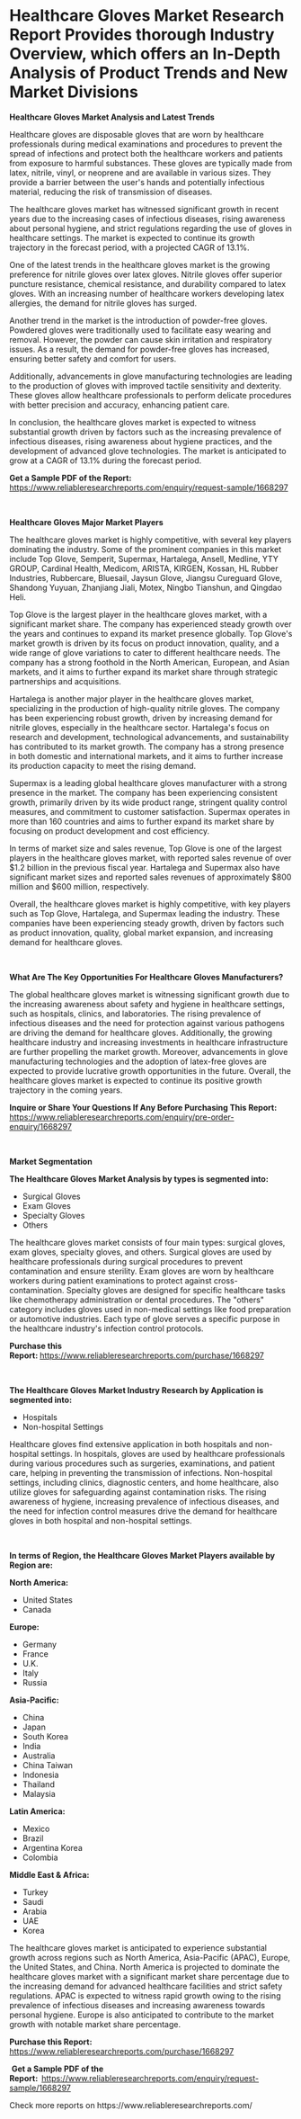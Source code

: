 <p><h1>Healthcare Gloves Market Research Report Provides thorough Industry Overview, which offers an In-Depth Analysis of Product Trends and New Market Divisions</h1></p><p><strong>Healthcare Gloves Market Analysis and Latest Trends</strong></p>
<p><p>Healthcare gloves are disposable gloves that are worn by healthcare professionals during medical examinations and procedures to prevent the spread of infections and protect both the healthcare workers and patients from exposure to harmful substances. These gloves are typically made from latex, nitrile, vinyl, or neoprene and are available in various sizes. They provide a barrier between the user's hands and potentially infectious material, reducing the risk of transmission of diseases.</p><p>The healthcare gloves market has witnessed significant growth in recent years due to the increasing cases of infectious diseases, rising awareness about personal hygiene, and strict regulations regarding the use of gloves in healthcare settings. The market is expected to continue its growth trajectory in the forecast period, with a projected CAGR of 13.1%.</p><p>One of the latest trends in the healthcare gloves market is the growing preference for nitrile gloves over latex gloves. Nitrile gloves offer superior puncture resistance, chemical resistance, and durability compared to latex gloves. With an increasing number of healthcare workers developing latex allergies, the demand for nitrile gloves has surged.</p><p>Another trend in the market is the introduction of powder-free gloves. Powdered gloves were traditionally used to facilitate easy wearing and removal. However, the powder can cause skin irritation and respiratory issues. As a result, the demand for powder-free gloves has increased, ensuring better safety and comfort for users.</p><p>Additionally, advancements in glove manufacturing technologies are leading to the production of gloves with improved tactile sensitivity and dexterity. These gloves allow healthcare professionals to perform delicate procedures with better precision and accuracy, enhancing patient care.</p><p>In conclusion, the healthcare gloves market is expected to witness substantial growth driven by factors such as the increasing prevalence of infectious diseases, rising awareness about hygiene practices, and the development of advanced glove technologies. The market is anticipated to grow at a CAGR of 13.1% during the forecast period.</p></p>
<p><strong>Get a Sample PDF of the Report:&nbsp;</strong> <a href="https://www.reliableresearchreports.com/enquiry/request-sample/1668297">https://www.reliableresearchreports.com/enquiry/request-sample/1668297</a></p>
<p>&nbsp;</p>
<p><strong>Healthcare Gloves Major Market Players</strong></p>
<p><p>The healthcare gloves market is highly competitive, with several key players dominating the industry. Some of the prominent companies in this market include Top Glove, Semperit, Supermax, Hartalega, Ansell, Medline, YTY GROUP, Cardinal Health, Medicom, ARISTA, KIRGEN, Kossan, HL Rubber Industries, Rubbercare, Bluesail, Jaysun Glove, Jiangsu Cureguard Glove, Shandong Yuyuan, Zhanjiang Jiali, Motex, Ningbo Tianshun, and Qingdao Heli.</p><p>Top Glove is the largest player in the healthcare gloves market, with a significant market share. The company has experienced steady growth over the years and continues to expand its market presence globally. Top Glove's market growth is driven by its focus on product innovation, quality, and a wide range of glove variations to cater to different healthcare needs. The company has a strong foothold in the North American, European, and Asian markets, and it aims to further expand its market share through strategic partnerships and acquisitions.</p><p>Hartalega is another major player in the healthcare gloves market, specializing in the production of high-quality nitrile gloves. The company has been experiencing robust growth, driven by increasing demand for nitrile gloves, especially in the healthcare sector. Hartalega's focus on research and development, technological advancements, and sustainability has contributed to its market growth. The company has a strong presence in both domestic and international markets, and it aims to further increase its production capacity to meet the rising demand.</p><p>Supermax is a leading global healthcare gloves manufacturer with a strong presence in the market. The company has been experiencing consistent growth, primarily driven by its wide product range, stringent quality control measures, and commitment to customer satisfaction. Supermax operates in more than 160 countries and aims to further expand its market share by focusing on product development and cost efficiency.</p><p>In terms of market size and sales revenue, Top Glove is one of the largest players in the healthcare gloves market, with reported sales revenue of over $1.2 billion in the previous fiscal year. Hartalega and Supermax also have significant market sizes and reported sales revenues of approximately $800 million and $600 million, respectively.</p><p>Overall, the healthcare gloves market is highly competitive, with key players such as Top Glove, Hartalega, and Supermax leading the industry. These companies have been experiencing steady growth, driven by factors such as product innovation, quality, global market expansion, and increasing demand for healthcare gloves.</p></p>
<p>&nbsp;</p>
<p><strong>What Are The Key Opportunities For Healthcare Gloves Manufacturers?</strong></p>
<p><p>The global healthcare gloves market is witnessing significant growth due to the increasing awareness about safety and hygiene in healthcare settings, such as hospitals, clinics, and laboratories. The rising prevalence of infectious diseases and the need for protection against various pathogens are driving the demand for healthcare gloves. Additionally, the growing healthcare industry and increasing investments in healthcare infrastructure are further propelling the market growth. Moreover, advancements in glove manufacturing technologies and the adoption of latex-free gloves are expected to provide lucrative growth opportunities in the future. Overall, the healthcare gloves market is expected to continue its positive growth trajectory in the coming years.</p></p>
<p><strong>Inquire or Share Your Questions If Any Before Purchasing This Report:</strong> <a href="https://www.reliableresearchreports.com/enquiry/pre-order-enquiry/1668297">https://www.reliableresearchreports.com/enquiry/pre-order-enquiry/1668297</a></p>
<p>&nbsp;</p>
<p><strong>Market Segmentation</strong></p>
<p><strong>The Healthcare Gloves Market Analysis by types is segmented into:</strong></p>
<p><ul><li>Surgical Gloves</li><li>Exam Gloves</li><li>Specialty Gloves</li><li>Others</li></ul></p>
<p><p>The healthcare gloves market consists of four main types: surgical gloves, exam gloves, specialty gloves, and others. Surgical gloves are used by healthcare professionals during surgical procedures to prevent contamination and ensure sterility. Exam gloves are worn by healthcare workers during patient examinations to protect against cross-contamination. Specialty gloves are designed for specific healthcare tasks like chemotherapy administration or dental procedures. The "others" category includes gloves used in non-medical settings like food preparation or automotive industries. Each type of glove serves a specific purpose in the healthcare industry's infection control protocols.</p></p>
<p><strong>Purchase this Report:&nbsp;</strong><a href="https://www.reliableresearchreports.com/purchase/1668297">https://www.reliableresearchreports.com/purchase/1668297</a></p>
<p>&nbsp;</p>
<p><strong>The Healthcare Gloves Market Industry Research by Application is segmented into:</strong></p>
<p><ul><li>Hospitals</li><li>Non-hospital Settings</li></ul></p>
<p><p>Healthcare gloves find extensive application in both hospitals and non-hospital settings. In hospitals, gloves are used by healthcare professionals during various procedures such as surgeries, examinations, and patient care, helping in preventing the transmission of infections. Non-hospital settings, including clinics, diagnostic centers, and home healthcare, also utilize gloves for safeguarding against contamination risks. The rising awareness of hygiene, increasing prevalence of infectious diseases, and the need for infection control measures drive the demand for healthcare gloves in both hospital and non-hospital settings.</p></p>
<p>&nbsp;</p>
<p><strong>In terms of Region, the Healthcare Gloves Market Players available by Region are:</strong></p>
<p>
    <p> <strong> North America: </strong>
        <ul>
            <li>United States</li>
            <li>Canada</li>
        </ul>
        </p> 
    <p> <strong> Europe: </strong>
        <ul>
            <li>Germany</li>
            <li>France</li>
            <li>U.K.</li>
            <li>Italy</li>
            <li>Russia</li>
        </ul>
        </p> 
    <p> <strong> Asia-Pacific: </strong>
        <ul>
            <li>China</li>
            <li>Japan</li>
            <li>South Korea</li>
            <li>India</li>
            <li>Australia</li>
            <li>China Taiwan</li>
            <li>Indonesia</li>
            <li>Thailand</li>
            <li>Malaysia</li>
        </ul>
        </p> 
    <p> <strong> Latin America: </strong>
        <ul>
            <li>Mexico</li>
            <li>Brazil</li>
            <li>Argentina Korea</li>
            <li>Colombia</li>
        </ul>
        </p> 
    <p> <strong> Middle East & Africa: </strong>
        <ul>
            <li>Turkey</li>
            <li>Saudi</li>
            <li>Arabia</li>
            <li>UAE</li>
            <li>Korea</li>
        </ul>
    </p>
    </p>
<p><p>The healthcare gloves market is anticipated to experience substantial growth across regions such as North America, Asia-Pacific (APAC), Europe, the United States, and China. North America is projected to dominate the healthcare gloves market with a significant market share percentage due to the increasing demand for advanced healthcare facilities and strict safety regulations. APAC is expected to witness rapid growth owing to the rising prevalence of infectious diseases and increasing awareness towards personal hygiene. Europe is also anticipated to contribute to the market growth with notable market share percentage.</p></p>
<p><strong>Purchase this Report: </strong><a href="https://www.reliableresearchreports.com/purchase/1668297">https://www.reliableresearchreports.com/purchase/1668297</a></p>
<p>&nbsp;<strong>Get a Sample PDF of the Report:&nbsp;&nbsp;</strong><a href="https://www.reliableresearchreports.com/enquiry/request-sample/1668297">https://www.reliableresearchreports.com/enquiry/request-sample/1668297</a></p>
<p><strong></strong></p>
<p>Check more reports on https://www.reliableresearchreports.com/</p>